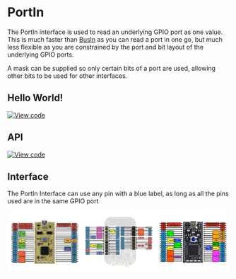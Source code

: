 # PortIn

The PortIn interface is used to read an underlying GPIO port as one value. This is much faster than [BusIn](BusIn) as you can read a port in one go, but much less flexible as you are constrained by the port and bit layout of the underlying GPIO ports.

A mask can be supplied so only certain bits of a port are used, allowing other bits to be used for other interfaces. 

## Hello World!

[![View code](https://www.mbed.com/embed/?url=https://developer.mbed.org/users/mbed_official/code/PortIn_HelloWorld/)](https://developer.mbed.org/users/mbed_official/code/PortIn_HelloWorld/file/92064442fd12/main.cpp) 

## API

[![View code](https://www.mbed.com/embed/?type=library)](https://developer.mbed.org/users/mbed_official/code/mbed/docs/tip/classmbed_1_1PortIn.html) 

## Interface

The PortIn Interface can use any pin with a blue label, as long as all the pins used are in the same GPIO port

<span class="images">![](../Images/pin_out.jpeg)</span>

